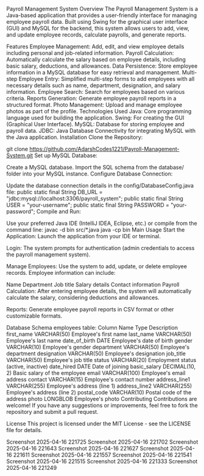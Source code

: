 Payroll Management System
Overview
The Payroll Management System is a Java-based application that provides a user-friendly interface for managing employee payroll data. Built using Swing for the graphical user interface (GUI) and MySQL for the backend, this system allows users to add, view, and update employee records, calculate payrolls, and generate reports.

Features
Employee Management: Add, edit, and view employee details including personal and job-related information.
Payroll Calculation: Automatically calculate the salary based on employee details, including basic salary, deductions, and allowances.
Data Persistence: Store employee information in a MySQL database for easy retrieval and management.
Multi-step Employee Entry: Simplified multi-step forms to add employees with all necessary details such as name, department, designation, and salary information.
Employee Search: Search for employees based on various criteria.
Reports Generation: Generate employee payroll reports in a structured format.
Photo Management: Upload and manage employee photos as part of the profile.
Technologies Used
Java: Core programming language used for building the application.
Swing: For creating the GUI (Graphical User Interface).
MySQL: Database for storing employee and payroll data.
JDBC: Java Database Connectivity for integrating MySQL with the Java application.
Installation
Clone the Repository:

git clone https://github.com/AdarshCodes1221/Payroll-Management-System.git
Set up MySQL Database:

Create a MySQL database.
Import the SQL schema from the database/ folder into your MySQL instance.
Configure Database Connection:

Update the database connection details in the config/DatabaseConfig.java file:
public static final String DB_URL = "jdbc:mysql://localhost:3306/payroll_system";
public static final String USER = "your-username";
public static final String PASSWORD = "your-password";
Compile and Run:

Use your preferred Java IDE (IntelliJ IDEA, Eclipse, etc.) or compile from the command line:
javac -d bin src/*.java
java -cp bin Main
Usage
Start the Application: Launch the application from your IDE or terminal.

Login: The system prompts for authentication (admin credentials to access the payroll management system).

Manage Employees: Use the system to add, update, or delete employee records. Employee information can include:

Name
Department
Job title
Salary details
Contact information
Payroll Calculation: After entering employee details, the system will automatically calculate the salary, considering deductions and allowances.

Reports: Generate employee payroll reports in CSV format or other customizable formats.

Database Schema
employees table:
Column Name	Type	Description
first_name	VARCHAR(50)	Employee's first name
last_name	VARCHAR(50)	Employee's last name
date_of_birth	DATE	Employee's date of birth
gender	VARCHAR(10)	Employee's gender
department	VARCHAR(50)	Employee's department
designation	VARCHAR(50)	Employee's designation
job_title	VARCHAR(50)	Employee's job title
status	VARCHAR(20)	Employment status (active, inactive)
date_hired	DATE	Date of joining
basic_salary	DECIMAL(10, 2)	Basic salary of the employee
email	VARCHAR(100)	Employee's email address
contact	VARCHAR(15)	Employee's contact number
address_line1	VARCHAR(255)	Employee's address (line 1)
address_line2	VARCHAR(255)	Employee's address (line 2)
postal_code	VARCHAR(10)	Postal code of the address
photo	LONGBLOB	Employee's photo
Contributing
Contributions are welcome! If you have any suggestions or improvements, feel free to fork the repository and submit a pull request.

License
This project is licensed under the MIT License - see the LICENSE file for details.

Screenshot 2025-04-16 221725 Screenshot 2025-04-16 221702 Screenshot 2025-04-16 221643 Screenshot 2025-04-16 221627 Screenshot 2025-04-16 221611 Screenshot 2025-04-16 221557 Screenshot 2025-04-16 221541 Screenshot 2025-04-16 221515 Screenshot 2025-04-16 221333 Screenshot 2025-04-16 221249
